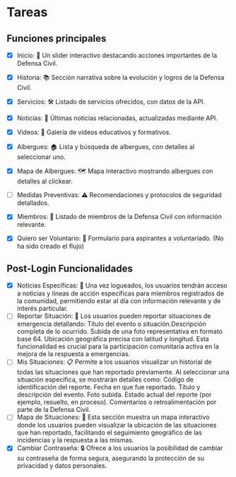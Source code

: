 # Tareas

## Funciones principales

- [x] Inicio: 🌟 Un slider interactivo destacando acciones importantes de la Defensa Civil.

- [x] Historia: 📚 Sección narrativa sobre la evolución y logros de la Defensa Civil.

- [x] Servicios: 🛠️ Listado de servicios ofrecidos, con datos de la API.

- [x] Noticias: 📰 Últimas noticias relacionadas, actualizadas mediante API.

- [x] Videos: 🎥 Galería de videos educativos y formativos.

- [x] Albergues: 🏠 Lista y búsqueda de albergues, con detalles al seleccionar uno.

- [x] Mapa de Albergues: 🗺️ Mapa interactivo mostrando albergues con detalles al clickear.

- [ ] Medidas Preventivas: ⚠️ Recomendaciones y protocolos de seguridad detallados.

- [x] Miembros: 👥 Listado de miembros de la Defensa Civil con información relevante.

- [x] Quiero ser Voluntario: 💪 Formulario para aspirantes a voluntariado. (No ha sido creado el flujo)

## Post-Login Funcionalidades

- [x] Noticias Específicas: 📰 Una vez logueados, los usuarios tendrán acceso a noticias y líneas de acción específicas para miembros registrados de la comunidad, permitiendo estar al día con información relevante y de interés particular.
- [ ] Reportar Situación: 🚨 Los usuarios pueden reportar situaciones de emergencia detallando:
Título del evento o situación.Descripción completa de lo ocurrido.
Subida de una foto representativa en formato base 64.
Ubicación geográfica precisa con latitud y longitud.
Esta funcionalidad es crucial para la participación comunitaria activa en la mejora de la respuesta a emergencias.
- [ ] Mis Situaciones: 📋 Permite a los usuarios visualizar un historial de todas las situaciones que han reportado previamente. Al seleccionar una situación específica, se mostrarán detalles como:
Código de identificación del reporte.
Fecha en que fue reportado.
Título y descripción del evento.
Foto subida.
Estado actual del reporte (por ejemplo, resuelto, en proceso).
Comentarios o retroalimentación por parte de la Defensa Civil.
- [ ] Mapa de Situaciones: 📍 Esta sección muestra un mapa interactivo donde los usuarios pueden visualizar la ubicación de las situaciones que han reportado, facilitando el seguimiento geográfico de las incidencias y la respuesta a las mismas.
- [x] Cambiar Contraseña: 🔒 Ofrece a los usuarios la posibilidad de cambiar su contraseña de forma segura, asegurando la protección de su privacidad y datos personales.
